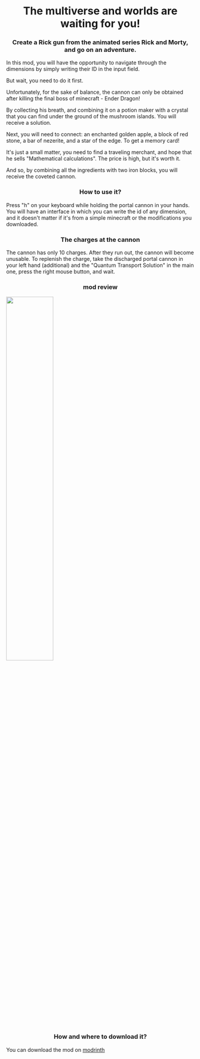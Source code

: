 <h1 align="center">The multiverse and worlds are waiting for you!</h1>
<h3 align="center">Create a Rick gun from the animated series Rick and Morty, and go on an adventure.</h3>
<p>In this mod, you will have the opportunity to navigate through the dimensions by simply writing their ID in the input field.</p>
<p>But wait, you need to do it first.</p>
<p>Unfortunately, for the sake of balance, the cannon can only be obtained after killing the final boss of minecraft - Ender Dragon!</p>
<p>By collecting his breath, and combining it on a potion maker with a crystal that you can find under the ground of the mushroom islands. You will receive a solution.</p>
<p>Next, you will need to connect: an enchanted golden apple, a block of red stone, a bar of nezerite, and a star of the edge. To get a memory card!</p>
<p>It's just a small matter, you need to find a traveling merchant, and hope that he sells "Mathematical calculations". The price is high, but it's worth it.</p>
<p>And so, by combining all the ingredients with two iron blocks, you will receive the coveted cannon.</p>
<h3 align="center">How to use it?</h3>
<p>Press "h" on your keyboard while holding the portal cannon in your hands. You will have an interface in which you can write the id of any dimension, and it doesn't matter if it's from a simple minecraft or the modifications you downloaded.</p>
<h3 align="center">The charges at the cannon</h3>
<p>The cannon has only 10 charges. After they run out, the cannon will become unusable. To replenish the charge, take the discharged portal cannon in your left hand (additional) and the "Quantum Transport Solution" in the main one, press the right mouse button, and wait.<p>
<h3 align="center">mod review</h3>
<a href="https://youtu.be/Ys3kiq5wHVg?si=vsooIBHvgRnZZfik" target="_blank">
  <img src='https://i.ytimg.com/vi/Ys3kiq5wHVg/hqdefault.jpg?sqp=-oaymwEnCNACELwBSFryq4qpAxkIARUAAIhCGAHYAQHiAQoIGBACGAY4AUAB&rs=AOn4CLDBlFVMH-WfE-L9hQkW4w2tflRzYw', width="50%">
</a>
<h3 align="center">How and where to download it?</h3>
<p>You can download the mod on <a href="https://modrinth.com/mod/rick-and-morty-portal-gun" target="_blank">modrinth</a></p>

